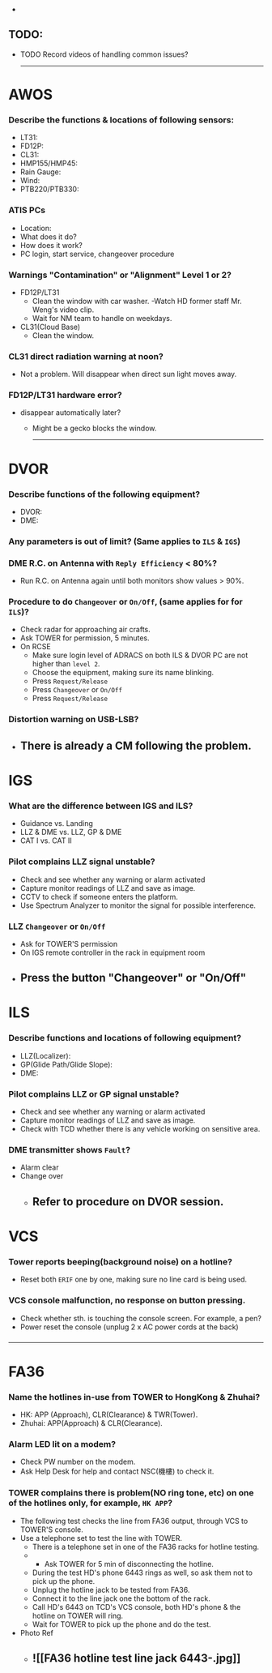 -
## TODO:
- TODO Record videos of handling common issues?
  
  ---
# AWOS
### Describe the functions & locations of following sensors:
- LT31:
- FD12P:
- CL31:
- HMP155/HMP45:
- Rain Gauge:
- Wind:
- PTB220/PTB330:
### ATIS PCs
- Location:
- What does it do?
- How does it work?
- PC login, start service, changeover procedure
###  Warnings "Contamination" or "Alignment" Level 1 or 2?
- FD12P/LT31
	- Clean the window with car washer. -Watch HD former staff Mr. Weng's video clip.
	- Wait for NM team to handle on weekdays.
- CL31(Cloud Base)
	- Clean the window.
### CL31 direct radiation warning at noon?
- Not a problem. Will disappear when direct sun light moves away.
###  FD12P/LT31 hardware error?
- disappear automatically later?
	- Might be a gecko blocks the window.
	  
	  ---
# DVOR
### Describe functions of the following equipment?
- DVOR:
- DME:
### Any parameters is out of limit? (Same applies to `ILS` & `IGS`)
### DME R.C. on Antenna with `Reply Efficiency` < 80%?
- Run R.C. on Antenna again until both monitors show values > 90%.
### Procedure to do `Changeover` or `On/Off`, (same applies for for `ILS`)?
- Check radar for approaching air crafts.
- Ask TOWER for permission, 5 minutes.
- On RCSE
	- Make sure login level of ADRACS on both ILS & DVOR PC are not higher than `level 2`.
	- Choose the equipment, making sure its name blinking.
	- Press `Request/Release`
	- Press `Changeover` or `On/Off`
	- Press `Request/Release`
### Distortion warning on USB-LSB?
- There is already a CM following the problem.
  ---
# IGS
### What are the difference between IGS and ILS?
- Guidance vs. Landing
- LLZ & DME vs. LLZ, GP & DME
- CAT I vs. CAT II
### Pilot complains LLZ signal unstable?
- Check and see whether any warning or alarm activated
- Capture monitor readings of LLZ and save as image.
- CCTV to check if someone enters the platform.
- Use Spectrum Analyzer to monitor the signal for possible interference.
### LLZ `Changeover` or `On/Off`
- Ask for TOWER'S permission
- On IGS remote controller in the rack in equipment room
- Press the button "Changeover" or "On/Off"
  ---
# ILS
### Describe functions and locations of following equipment?
- LLZ(Localizer):
- GP(Glide Path/Glide Slope):
- DME:
### Pilot complains LLZ or GP signal unstable?
- Check and see whether any warning or alarm activated
- Capture monitor readings of LLZ and save as image.
- Check with TCD whether there is any vehicle working on sensitive area.
### DME transmitter shows `Fault`?
- Alarm clear
- Change over
	- Refer to procedure on DVOR session.
	  ---
# VCS
### Tower reports beeping(background noise) on a hotline?
- Reset both `ERIF` one by one, making sure no line card is being used.
### VCS console malfunction, no response on button pressing.
- Check whether sth. is touching the console screen. For example, a pen?
- Power reset the console (unplug 2 x AC power cords at the back)
### 

---
# FA36
### Name the hotlines  in-use from TOWER to HongKong & Zhuhai?
- HK: APP (Approach), CLR(Clearance) & TWR(Tower).
- Zhuhai: APP(Approach) & CLR(Clearance).
### Alarm LED lit on a modem?
- Check PW number on the modem.
- Ask Help Desk for help and contact NSC(機樓) to check it.
### TOWER complains there is problem(NO ring tone, etc) on one of the hotlines only, for example, `HK APP`?
- The following test checks the line from FA36 output, through VCS to TOWER'S console.
- Use a telephone set to test the line with TOWER.
	- There is a telephone set in one of the FA36 racks for hotline testing.
	- - Ask TOWER for 5 min of disconnecting the hotline.
	- During the test HD's phone 6443 rings as well, so ask them not to pick up the phone.
	- Unplug the hotline jack to be tested from FA36.
	- Connect it to the line jack one the bottom of the rack.
	- Call HD's 6443 on TCD's VCS console, both HD's phone & the hotline on TOWER will ring.
	- Wait for TOWER to pick up the phone and do the test.
- Photo Ref
	- ![[FA36 hotline test line jack 6443-.jpg]]
	  ---
